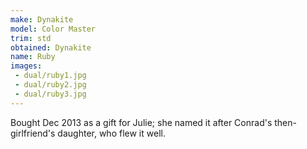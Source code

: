 ```yaml
---
make: Dynakite
model: Color Master
trim: std
obtained: Dynakite
name: Ruby
images:
 - dual/ruby1.jpg
 - dual/ruby2.jpg
 - dual/ruby3.jpg
---
```


Bought Dec 2013 as a gift for Julie; she named it after Conrad's then-girlfriend's daughter, who flew it well.

